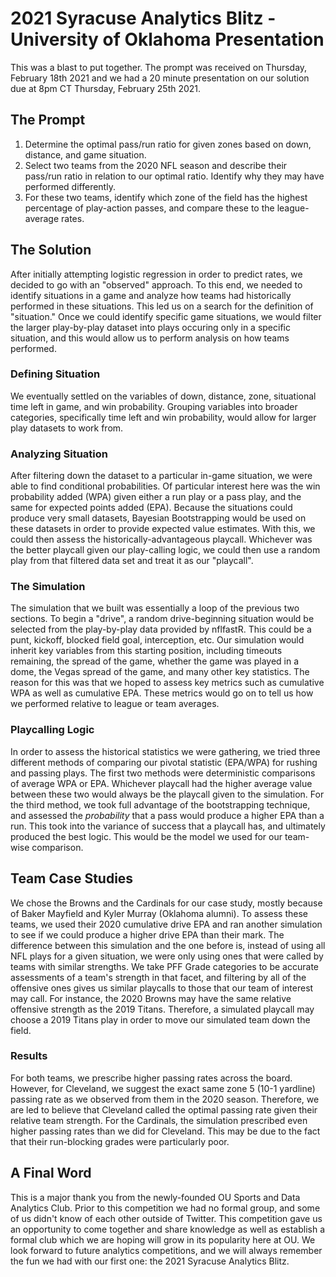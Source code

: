 # 2021 Syracuse Analytics Blitz - University of Oklahoma Presentation

This was a blast to put together. The prompt was received on Thursday, February 18th 2021 and we had a 20 minute presentation on our solution 
due at 8pm CT Thursday, February 25th 2021.

## The Prompt

1. Determine the optimal pass/run ratio for given zones based on down, distance, and game situation.
2. Select two teams from the 2020 NFL season and describe their pass/run ratio in relation to our optimal ratio. Identify why they may have performed differently.
3. For these two teams, identify which zone of the field has the highest percentage of play-action passes, and compare these to the league-average rates. 

## The Solution

After initially attempting logistic regression in order to predict rates, we decided to go with an "observed" approach. To this end, we needed to identify situations in a game and analyze how teams had historically performed in these situations. This led us on a search for the definition of "situation." Once we could identify specific game situations, we would filter the larger play-by-play dataset into plays occuring only in a specific situation, and this would allow us to perform analysis on how teams performed. 

### Defining Situation

We eventually settled on the variables of down, distance, zone, situational time left in game, and win probability. Grouping variables into broader categories, specifically time left and win probability, would allow for larger play datasets to work from. 

### Analyzing Situation

After filtering down the dataset to a particular in-game situation, we were able to find conditional probabilities. Of particular interest here was the win probability added (WPA) given either a run play or a pass play, and the same for expected points added (EPA). Because the situations could produce very small datasets, Bayesian Bootstrapping would be used on these datasets in order to provide expected value estimates. With this, we could then assess the historically-advantageous playcall. Whichever was the better playcall given our play-calling logic, we could then use a random play from that filtered data set and treat it as our "playcall". 

### The Simulation

The simulation that we built was essentially a loop of the previous two sections. To begin a "drive", a random drive-beginning situation would be selected from the play-by-play data provided by nflfastR. This could be a punt, kickoff, blocked field goal, interception, etc. Our simulation would inherit key variables from this starting position, including timeouts remaining, the spread of the game, whether the game was played in a dome, the Vegas spread of the game, and many other key statistics. The reason for this was that we hoped to assess key metrics such as cumulative WPA as well as cumulative EPA. These metrics would go on to tell us how we performed relative to league or team averages. 

### Playcalling Logic

In order to assess the historical statistics we were gathering, we tried three different methods of comparing our pivotal statistic (EPA/WPA) for rushing and passing plays. The first two methods were deterministic comparisons of average WPA or EPA. Whichever playcall had the higher average value between these two would always be the playcall given to the simulation. For the third method, we took full advantage of the bootstrapping technique, and assessed the *probability* that a pass would produce a higher EPA than a run. This took into the variance of success that a playcall has, and ultimately produced the best logic. This would be the model we used for our team-wise comparison.

## Team Case Studies

We chose the Browns and the Cardinals for our case study, mostly because of Baker Mayfield and Kyler Murray (Oklahoma alumni). To assess these teams, we used their 2020 cumulative drive EPA and ran another simulation to see if we could produce a higher drive EPA than their mark. The difference between this simulation and the one before is, instead of using all NFL plays for a given situation, we were only using ones that were called by teams with similar strengths. We take PFF Grade categories to be accurate assessments of a team's strength in that facet, and filtering by all of the offensive ones gives us similar playcalls to those that our team of interest may call. For instance, the 2020 Browns may have the same relative offensive strength as the 2019 Titans. Therefore, a simulated playcall may choose a 2019 Titans play in order to move our simulated team down the field. 

### Results

For both teams, we prescribe higher passing rates across the board. However, for Cleveland, we suggest the exact same zone 5 (10-1 yardline) passing rate as we observed from them in the 2020 season. Therefore, we are led to believe that Cleveland called the optimal passing rate given their relative team strength. For the Cardinals, the simulation prescribed even higher passing rates than we did for Cleveland. This may be due to the fact that their run-blocking grades were particularly poor. 


## A Final Word

This is a major thank you from the newly-founded OU Sports and Data Analytics Club. Prior to this competition we had no formal group, and some of us didn't know of each other outside of Twitter. This competition gave us an opportunity to come together and share knowledge as well as establish a formal club which we are hoping will grow in its popularity here at OU. We look forward to future analytics competitions, and we will always remember the fun we had with our first one: the 2021 Syracuse Analytics Blitz.
